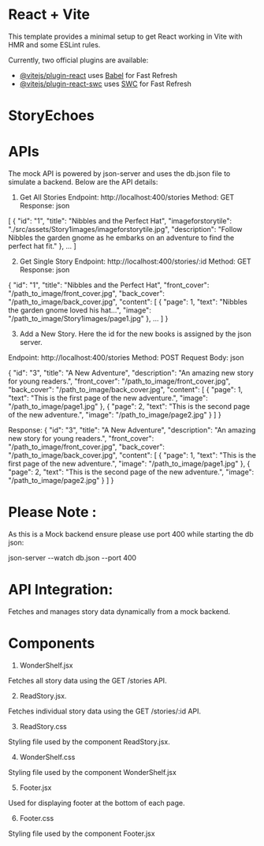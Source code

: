 # React + Vite

This template provides a minimal setup to get React working in Vite with HMR and some ESLint rules.

Currently, two official plugins are available:

- [@vitejs/plugin-react](https://github.com/vitejs/vite-plugin-react/blob/main/packages/plugin-react/README.md) uses [Babel](https://babeljs.io/) for Fast Refresh
- [@vitejs/plugin-react-swc](https://github.com/vitejs/vite-plugin-react-swc) uses [SWC](https://swc.rs/) for Fast Refresh
# StoryEchoes

# APIs
The mock API is powered by json-server and uses the db.json file to simulate a backend. Below are the API details:

1. Get All Stories
Endpoint: http://localhost:400/stories
Method: GET
Response:
json

[
  {
    "id": "1",
    "title": "Nibbles and the Perfect Hat",
    "imageforstorytile": "./src/assets/Story1images/imageforstorytile.jpg",
    "description": "Follow Nibbles the garden gnome as he embarks on an adventure to find the perfect hat fit."
  },
  ...
]


2. Get Single Story
Endpoint: http://localhost:400/stories/:id
Method: GET
Response:
json

{
  "id": "1",
  "title": "Nibbles and the Perfect Hat",
  "front_cover": "/path_to_image/front_cover.jpg",
  "back_cover": "/path_to_image/back_cover.jpg",
  "content": [
    {
      "page": 1,
      "text": "Nibbles the garden gnome loved his hat...",
      "image": "/path_to_image/Story1images/page1.jpg"
    },
    ...
  ]
}

3. Add a New Story. Here the id for the new books is assigned by the json server. 

Endpoint: http://localhost:400/stories
Method: POST
Request Body:
json

{
  "id": "3",
  "title": "A New Adventure",
  "description": "An amazing new story for young readers.",
  "front_cover": "/path_to_image/front_cover.jpg",
  "back_cover": "/path_to_image/back_cover.jpg",
  "content": [
    {
      "page": 1,
      "text": "This is the first page of the new adventure.",
      "image": "/path_to_image/page1.jpg"
    },
    {
      "page": 2,
      "text": "This is the second page of the new adventure.",
      "image": "/path_to_image/page2.jpg"
    }
  ]
}

Response:
{
  "id": "3",
  "title": "A New Adventure",
  "description": "An amazing new story for young readers.",
  "front_cover": "/path_to_image/front_cover.jpg",
  "back_cover": "/path_to_image/back_cover.jpg",
  "content": [
    {
      "page": 1,
      "text": "This is the first page of the new adventure.",
      "image": "/path_to_image/page1.jpg"
    },
    {
      "page": 2,
      "text": "This is the second page of the new adventure.",
      "image": "/path_to_image/page2.jpg"
    }
  ]
}

# Please Note : 

As this is a Mock backend ensure please use port 400 while starting the db json:

json-server --watch db.json --port 400 


# API Integration: 

Fetches and manages story data dynamically from a mock backend.

# Components

1. WonderShelf.jsx

Fetches all story data using the GET /stories API.

2. ReadStory.jsx.

Fetches individual story data using the GET /stories/:id API.

3. ReadStory.css 

Styling file used by the component ReadStory.jsx.

4. WonderShelf.css 

Styling file used by the component WonderShelf.jsx

5. Footer.jsx

Used for displaying footer at the bottom of each page.

6. Footer.css 

Styling file used by the component Footer.jsx





